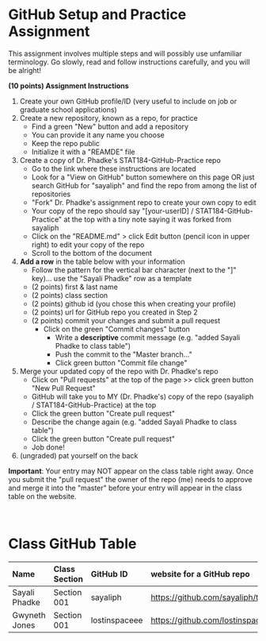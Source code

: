 
# GitHub Setup and Practice Assignment
This assignment involves multiple steps and will possibly use unfamiliar terminology. Go slowly, read and follow instructions carefully, and you will be alright!


**(10 points) Assignment Instructions**

1. Create your own GitHub profile/ID (very useful to include on job or graduate school applications)  
2. Create a new repository, known as a repo, for practice
   - Find a green "New" button and add a repository
   - You can provide it any name you choose
   - Keep the repo public
   - Initialize it with a "REAMDE" file
3. Create a copy of Dr. Phadke's STAT184-GitHub-Practice repo
   - Go to the link where these instructions are located
   - Look for a "View on GitHub" button somewhere on this page OR just search GitHub for "sayaliph" and find the repo from among the list of repositories
   - "Fork" Dr. Phadke's assignment repo to create your own copy to edit
   - Your copy of the repo should say "[your-userID] / STAT184-GitHub-Practice" at the top with a tiny note saying it was forked from sayaliph
   - Click on the "README.md" > click Edit button (pencil icon in upper right) to edit your copy of the repo
   - Scroll to the bottom of the document
4. **Add a row** in the table below with your information 
    - Follow the pattern for the vertical bar character (next to the "]" key)... use the "Sayali Phadke" row as a template
    - (2 points) first & last name  
    - (2 points) class section
    - (2 points) github id (you chose this when creating your profile)
    - (2 points) url for GitHub repo you created in Step 2
    - (2 points) commit your changes and submit a pull request
        - Click on the green "Commit changes" button
            - Write a **descriptive** commit message (e.g. "added Sayali Phadke to class table")
            - Push the commit to the "Master branch..."
            - Click green button "Commit file change"
5. Merge your updated copy of the repo with Dr. Phadke's repo
    - Click on "Pull requests" at the top of the page >> click green button "New Pull Request"
    - GitHub will take you to MY (Dr. Phadke's) copy of the repo (sayaliph / STAT184-GitHub-Practice) at the top
    - Click the green button "Create pull request"
    - Describe the change again (e.g. "added Sayali Phadke to class table")
    - Click the green button "Create pull request"
    - Job done!
6. (ungraded) pat yourself on the back
 
**Important**: Your entry may NOT appear on the class table right away. Once you submit the "pull request" the owner of the repo (me) needs to approve and merge it into the "master" before your entry will appear in the class table on the website. 

<br>


# Class GitHub Table 

| Name              | Class Section     | GitHub ID            | website for a GitHub repo         |  
|:------------------|:------------------|:---------------------|:----------------------------------|  
| Sayali Phadke   | Section 001       | sayaliph            | https://github.com/sayaliph/test    |
| Gwyneth Jones   | Section 001       | lostinspaceee       | https://github.com/lostinspaceee/Test_1 |





<br>
